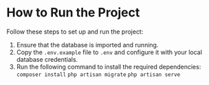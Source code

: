 # How to Run the Project

Follow these steps to set up and run the project:

1. Ensure that the database is imported and running.
2. Copy the `.env.example` file to `.env` and configure it with your local database credentials.
3. Run the following command to install the required dependencies:
   ``composer install``
   ``php artisan migrate``
   ``php artisan serve``